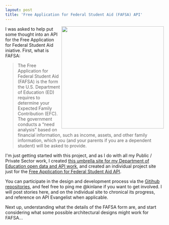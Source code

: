 ```yaml
---
layout: post
title: 'Free Application for Federal Student Aid (FAFSA) API'
---
```

<p><a href="https://ed-data.github.io/fafsa-api"><img src="https://s3.amazonaws.com/kinlane-productions/federal-government/ed/fafsa-form.jpg" alt="" width="325" align="right" /></a></p>
<p>I was asked to help put some thought into an API for the Free Application for Federal Student Aid iniative. First, what is FAFSA:</p>
<blockquote>The Free Application for Federal Student Aid (FAFSA) is the form the U.S. Department of Education (ED) requires to determine your Expected Family Contribution (EFC). The government conducts a &ldquo;need analysis&rdquo; based on financial information, such as income, assets, and other family information, which you (and your parents if you are a dependent student) will be asked to provide.</blockquote>
<p>I'm just getting started with this project, and as I do with all my Public / Private Sector work, I created <a href="http://ed-data.github.io/developer/index.html">this umbrella site for my Department of Education open data and API work</a>, and created an individual project site just for the <a href="http://ed-data.github.io/developer/index.html">Free Application for Federal Student Aid API</a>.</p>
<p>You can participate in the design and development process via the <a href="https://github.com/ed-data">Gitihub repositories</a>, and feel free to ping me @kinlane if you want to get involved. I will post stories here, and on the individual site to chronical its progress, and reference on API Evangelist when applicable.</p>
<p>Next up, understanding what the details of the FAFSA form are, and start considering what some possible architectural designs might work for FAFSA...</p>